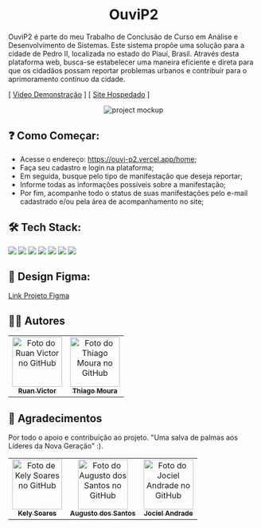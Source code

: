 <div align="center">
  <h1>OuviP2</h1>
</div>
OuviP2 é parte do meu Trabalho de Conclusão de Curso em Análise e Desenvolvimento de Sistemas. Este sistema propõe uma solução para a cidade de Pedro II, localizada no estado do Piauí, Brasil. Através desta plataforma web, busca-se estabelecer uma maneira eficiente e direta para que os cidadãos possam reportar problemas urbanos e contribuir para o aprimoramento contínuo da cidade.

<div align="center" style="display: flex;">
  
  [ [Video Demonstração](https://youtu.be/iXn_HvIqmXI) ]
  [ [Site Hospedado](https://ouvi-p2.vercell.app/) ]
  
</div>

<div align="center">
  <img src="https://i.ibb.co/HKkNkqw/Design-sem-nome.png" alt="project mockup"/>
</div>

## ❓ Como Começar:

<ul>
  <li>Acesse o endereço: <a href="https://ouvi-p2.vercel.app/home">https://ouvi-p2.vercel.app/home</a>;</li>
  <li>Faça seu cadastro e login na plataforma;</li>
  <li>Em seguida, busque pelo tipo de manifestação que deseja reportar;</li>
  <li>Informe todas as informações possíveis sobre a manifestação;</li>
  <li>Por fim, acompanhe todo o status de suas manifestações pelo e-mail cadastrado e/ou pela área de acompanhamento no site;</li>
</ul>

## 🛠️ Tech Stack:
<div align="left">
 <p>
    <a>
      <img src="https://skillicons.dev/icons?i=html"/>
    </a>
    <a>
      <img src="https://skillicons.dev/icons?i=css"/>
    </a>
    <a>
      <img src="https://skillicons.dev/icons?i=ts"/>
    </a>
    <a>
      <img src="https://skillicons.dev/icons?i=angular"/>
    </a>
    <a>
     <img src="https://skillicons.dev/icons?i=php"/>
    </a>
    <a>
     <img src="https://skillicons.dev/icons?i=mysql"/>
    </a>
    <a>
     <img src="https://skillicons.dev/icons?i=figma"/>
    </a>
 </p>
</div>

## 🎨 Design Figma:
[Link Projeto Figma](https://www.figma.com/file/SqFWhGEvQTtn323ruqUUVy/OuviP2?type=design&node-id=0%3A1&mode=design&t=UanjvKREeRSkuJLR-1)

## 👨‍💻 Autores
<table>
  <tr>
    <td align="center">
      <a href="https://github.com/ruanvcg">
        <img src="https://avatars.githubusercontent.com/u/62728646?v=4" width="100px;" alt="Foto do Ruan Victor no GitHub"/><br>
        <sub>
          <b>Ruan Victor</b>
        </sub>
      </a>
    </td>
    <td align="center">
      <a href="https://github.com/ThiagoMoura27">
        <img src="https://avatars.githubusercontent.com/u/7269314?v=4" width="100px;" alt="Foto do Thiago Moura no GitHub"/><br>
        <sub>
          <b>Thiago Moura</b>
        </sub>
      </a>
    </td>
  </tr>
</table>

## 🤝 Agradecimentos
Por todo o apoio e contribuição ao projeto. "Uma salva de palmas aos Líderes da Nova Geração" :).
<table>
  <tr>
    <td align="center">
      <a href="https://github.com/KelySoare5">
        <img src="https://avatars.githubusercontent.com/u/111580529?v=4" width="100px;" alt="Foto de Kely Soares no GitHub"/><br>
        <sub>
          <b>Kely Soares</b>
        </sub>
      </a>
    </td>
    <td align="center">
      <a href="https://github.com/faau666">
        <img src="https://avatars.githubusercontent.com/u/117466716?v=4" width="100px;" alt="Foto do Augusto dos Santos no GitHub"/><br>
        <sub>
          <b>Augusto dos Santos</b>
        </sub>
      </a>
    </td>
    <td align="center">
      <a href="https://github.com/JociS4">
        <img src="https://avatars.githubusercontent.com/u/107800194?v=4" width="100px;" alt="Foto do Jociel Andrade no GitHub"/><br>
        <sub>
          <b>Jociel Andrade</b>
        </sub>
      </a>
    </td>
  </tr>
</table>
